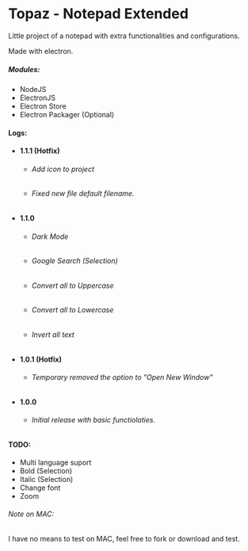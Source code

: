 # Topaz - Notepad Extended

Little project of a notepad with extra functionalities and configurations.
 
 Made with electron.
 
 ##### Modules:

 - NodeJS
 - ElectronJS
 - Electron Store
 - Electron Packager (Optional)

 #### Logs:

<p>

- #### 1.1.1 (Hotfix)
    - ###### Add icon to project
    - ###### Fixed new file default filename.  
    
</p>

<p>

- #### 1.1.0
    - ###### Dark Mode
    - ###### Google Search (Selection)
    - ###### Convert all to Uppercase
    - ###### Convert all to Lowercase
    - ###### Invert all text
    
</p>

<p>

- #### 1.0.1 (Hotfix)
    - ###### Temporary removed the option to "Open New Window"
</p>

<p>

- #### 1.0.0
    - ###### Initial release with basic functiolaties.

</p>

#### TODO:
- Multi language suport
- Bold (Selection)
- Italic (Selection)
- Change font
- Zoom

###### Note on MAC:
I have no means to test on MAC, feel free to fork or download and test.
